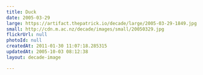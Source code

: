 ```yaml
---
title: Duck
date: 2005-03-29
large: https://artifact.thepatrick.io/decade/large/2005-03-29-1849.jpg
small: http://cdn.m.ac.nz/decade/images/small/20050329.jpg
flickrUrl: null
photoId: null
createdAt: 2011-01-30 11:07:18.285315
updatedAt: 2005-10-03 08:12:38
layout: decade-image

---
```


